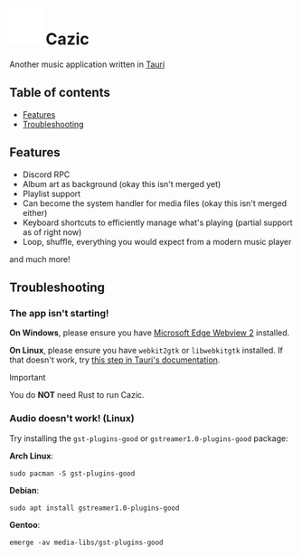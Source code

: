 <!-- markdownlint-disable MD033 MD041 -->

<img width="64" height="64" align="left" style="float: left; margin: 20 10px 0 10;" src="assets/logo.png" alt="Logo for Cazic">

# Cazic

Another music application written in [Tauri](https://tauri.app/)

## Table of contents

- [Features](#features)
- [Troubleshooting](#troubleshooting)

## Features

- Discord RPC
- Album art as background (okay this isn't merged yet)
- Playlist support
- Can become the system handler for media files (okay this isn't merged either)
- Keyboard shortcuts to efficiently manage what's playing (partial support as of right now)
- Loop, shuffle, everything you would expect from a modern music player

and much more!

## Troubleshooting

### The app isn't starting!

**On Windows**, please ensure you have [Microsoft Edge Webview 2](https://developer.microsoft.com/en-us/microsoft-edge/webview2/?form=MA13LH#download) installed.

**On Linux**, please ensure you have `webkit2gtk` or `libwebkitgtk` installed. If that doesn't work, try [this step in Tauri's documentation](https://tauri.app/v1/guides/getting-started/prerequisites#1-system-dependencies).

> [!IMPORTANT]
> You do **NOT** need Rust to run Cazic.

### Audio doesn't work! (Linux)

Try installing the `gst-plugins-good` or `gstreamer1.0-plugins-good` package:

**Arch Linux**:

```shell
sudo pacman -S gst-plugins-good
```

**Debian**:

```shell
sudo apt install gstreamer1.0-plugins-good
```

**Gentoo**:

```shell
emerge -av media-libs/gst-plugins-good
```

